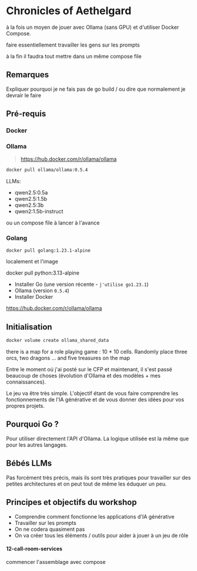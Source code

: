 # Chronicles of Aethelgard

à la fois un moyen de jouer avec Ollama (sans GPU) et d'utiliser Docker Compose.

faire essentiellement travailler les gens sur les prompts 

à la fin il faudra tout mettre dans un même compose file

<!-- Construire le compose file au fur et a mesure
on evite la partie data externe et le network partagé 

-->

## Remarques

Expliquer pourquoi je ne fais pas de go build / ou dire que normalement je devrair le faire

## Pré-requis

### Docker

### Ollama
> https://hub.docker.com/r/ollama/ollama

```bash
docker pull ollama/ollama:0.5.4
```

LLMs:

- qwen2.5:0.5a
- qwen2.5:1.5b
- qwen2.5:3b
- qwen2:1.5b-instruct

ou un compose file à lancer à l'avance

### Golang

```bash
docker pull golang:1.23.1-alpine
```

localement et l'image

docker pull python:3.13-alpine

- Installer Go (une version récente - `j'utilise go1.23.1`) 
- Ollama (version `0.5.4`)
- Installer Docker



https://hub.docker.com/r/ollama/ollama


## Initialisation

```bash
docker volume create ollama_shared_data
```


there is a map for a role playing game : 10 * 10 cells. Randomly place three  orcs, two dragons
... and five treasures on the map

Entre le moment oú j'ai posté sur le CFP et maintenant, il s'est passé beaucoup de choses (évolution d'Ollama et des modèles + mes connaissances). 

Le jeu va être très simple. L'objectif étant de vous faire comprendre les fonctionnements de l'IA générative et de vous donner des idées pour vos propres projets.

## Pourquoi Go ?

Pour utiliser directement l'API d'Ollama.
La logique utilisée est la même que pour les autres langages.

## Bébés LLMs

Pas forcément très précis, mais ils sont très pratiques pour travailler sur des petites architectures et on peut tout de même les éduquer un peu.


## Principes et objectifs du workshop

- Comprendre comment fonctionne les applications d'IA générative
- Travailler sur les prompts
- On ne codera quasiment pas
- On va créer tous les éléments / outils pour aider à jouer à un jeu de rôle


#### 12-call-room-services

commencer l'assemblage avec compose
